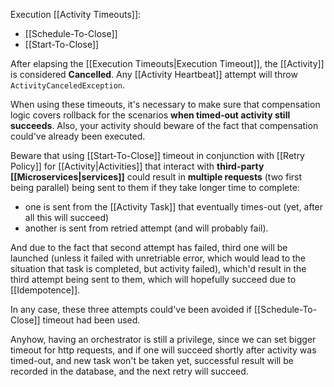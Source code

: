 Execution [[Activity Timeouts]]:
- [[Schedule-To-Close]]
- [[Start-To-Close]]

After elapsing the [[Execution Timeouts|Execution Timeout]], the [[Activity]] is considered **Cancelled**. Any [[Activity Heartbeat]] attempt will throw `ActivityCanceledException`.

When using these timeouts, it's necessary to make sure that compensation logic covers rollback for the scenarios **when timed-out activity still succeeds**. Also, your activity should beware of the fact that compensation could've already been executed.

Beware that using [[Start-To-Close]] timeout in conjunction with [[Retry Policy]] for [[Activity|Activities]] that interact with **third-party [[Microservices|services]]** could result in **multiple requests** (two first being parallel) being sent to them if they take longer time to complete:
- one is sent from the [[Activity Task]] that eventually times-out (yet, after all this will succeed)
- another is sent from retried attempt (and will probably fail).

And due to the fact that second attempt has failed, third one will be launched (unless it failed with unretriable error, which would lead to the situation that task is completed, but activity failed), which'd result in the third attempt being sent to them, which will hopefully succeed due to [[Idempotence]].

In any case, these three attempts could've been avoided if [[Schedule-To-Close]] timeout had been used.

Anyhow, having an orchestrator is still a privilege, since we can set bigger timeout for http requests, and if one will succeed shortly after activity was timed-out, and new task won't be taken yet, successful result will be recorded in the database, and the next retry will succeed.
